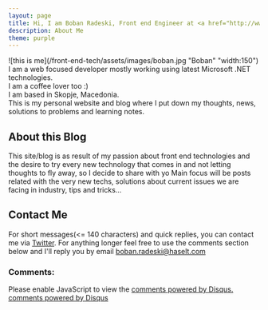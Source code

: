 ```yaml
---
layout: page
title: Hi, I am Boban Radeski, Front end Engineer at <a href="http://www.haselt.com" target="_blank">HASELT</a>
description: About Me
theme: purple
---
```


![this is me](/front-end-tech/assets/images/boban.jpg "Boban" "width:150") 
I am a web focused developer mostly working using latest Microsoft .NET technologies. <br />
I am a coffee lover too :) <br />
I am based in Skopje, Macedonia. <br />
This is my personal website and blog where I put down my thoughts, news, solutions to problems and learning notes.

## About this Blog
This site/blog is as result of my passion about front end technologies and 
the desire to try every new technology that comes in and not letting thoughts to fly away, so I decide to share with yo
 Main focus will be posts
related with the very new techs, solutions about
current issues we are facing in industry, tips and tricks...

## Contact Me

For short messages(<= 140 characters) and quick replies, you can contact me via [Twitter](https://twitter.com/master_boban).
For anything longer feel free to use the comments section below and I'll reply you by email <a href="mailto:boban.radeski@haselt.com">boban.radeski@haselt.com</a>

### Comments:

<div id="disqus_thread"></div>
<script type="text/javascript">
  /* * * CONFIGURATION VARIABLES: EDIT BEFORE PASTING INTO YOUR WEBPAGE * * */
  var disqus_shortname = '{{site.disqushandler}}';

  /* * * DON'T EDIT BELOW THIS LINE * * */
  (function() {
      var dsq = document.createElement('script'); dsq.type = 'text/javascript'; dsq.async = true;
      dsq.src = '//' + disqus_shortname + '.disqus.com/embed.js';
      (document.getElementsByTagName('head')[0] || document.getElementsByTagName('body')[0]).appendChild(dsq);
  })();
</script>
<noscript>Please enable JavaScript to view the <a href="http://disqus.com/?ref_noscript">comments powered by Disqus.</a></noscript>
<a href="http://disqus.com" class="dsq-brlink">comments powered by <span class="logo-disqus">Disqus</span></a>
